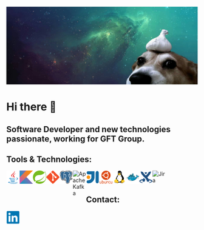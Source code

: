 ![Marcin Perka Banner](https://github.com/MarcinPerka/MarcinPerka/raw/main/banner.png)

<h1>Hi there 👋</h1>

<h2>Software Developer and new technologies passionate, working for GFT Group.</h2>

<h2>Tools & Technologies:</h2>
<img align="left" alt="Java" title="Java" width="35px" src="https://raw.githubusercontent.com/devicons/devicon/master/icons/java/java-original.svg" />
<img align="left" alt="Kotlin" title="Kotlin" width="35px" src="https://raw.githubusercontent.com/devicons/devicon/master/icons/kotlin/kotlin-original.svg" />
<img align="left" alt="Spring" title="Spring" width="35px" src="https://raw.githubusercontent.com/devicons/devicon/master/icons/spring/spring-original.svg" />
<img align="left" alt="Git" title="Git" width="35px" src="https://raw.githubusercontent.com/devicons/devicon/master/icons/git/git-original.svg" />
<img align="left" alt="PostgreSQL" title="PostgreSQL" width="35px" src="https://raw.githubusercontent.com/devicons/devicon/master/icons/postgresql/postgresql-original.svg" />
<img align="left" alt="Apache Kafka" title="Apache Kafka" width="35px" src="https://cdn.jsdelivr.net/gh/devicons/devicon/icons/apachekafka/apachekafka-original-wordmark.svg" />
<img align="left" alt="IntelliJ" title="IntelliJ" width="35px" src="https://raw.githubusercontent.com/devicons/devicon/master/icons/intellij/intellij-original.svg" />
<img align="left" alt="Ubuntu" title="Ubuntu" width="35px" src="https://raw.githubusercontent.com/devicons/devicon/master/icons/ubuntu/ubuntu-plain-wordmark.svg" />
<img align="left" alt="Linux" title="Linux" width="35px" src="https://raw.githubusercontent.com/devicons/devicon/master/icons/linux/linux-original.svg" />
<img align="left" alt="Docker" title="Docker" width="35px" src="https://raw.githubusercontent.com/devicons/devicon/master/icons/docker/docker-original.svg" />
<img align="left" alt="Confluence" title="Confluence" width="35px" src="https://raw.githubusercontent.com/devicons/devicon/master/icons/confluence/confluence-original.svg" />
<img align="left" alt="Jira" title="Jira" width="35px" src="https://cdn.jsdelivr.net/gh/devicons/devicon/icons/jira/jira-original-wordmark.svg" />
<br/>
<br/>
<h2>Contact:</h2>
<a href="https://www.linkedin.com/in/marcin-perka/">
<img align="left" alt="LinkedIn" title="LinkedIn" width="35px" src="https://raw.githubusercontent.com/devicons/devicon/master/icons/linkedin/linkedin-original.svg" />
</a>
